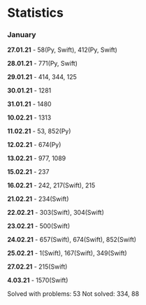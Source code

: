 # Statistics

### January

**27.01.21** - 58(Py, Swift), 412(Py, Swift)

**28.01.21** - 771(Py, Swift)

**29.01.21** - 414, 344, 125

**30.01.21** - 1281

**31.01.21** - 1480

**10.02.21** - 1313

**11.02.21** - 53, 852(Py)

**12.02.21** - 674(Py)

**13.02.21** - 977, 1089

**15.02.21** - 237

**16.02.21** - 242, 217(Swift), 215

**21.02.21** - 234(Swift)

**22.02.21** - 303(Swift), 304(Swift)

**23.02.21** - 500(Swift)

**24.02.21** - 657(Swift), 674(Swift), 852(Swift)

**25.02.21** - 1(Swift), 167(Swift), 349(Swift)

**27.02.21** - 215(Swift)

**4.03.21** - 1570(Swift)

Solved with problems: 53
Not solved: 334, 88
